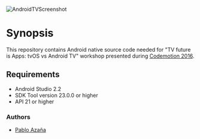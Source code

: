 ![AndroidTVScreenshot](https://github.com/odigeoteam/AndroidTV-workshop/raw/master/screenshot.png)

# Synopsis

This repository contains Android native source code needed for "TV future is Apps: tvOS vs Android TV" workshop presented during [Codemotion 2016](http://www.codemotion.es).

## Requirements
- Android Studio 2.2
- SDK Tool version 23.0.0 or higher
- API 21 or higher

### Authors
- [Pablo Azaña](https://github.com/pabloazana)
